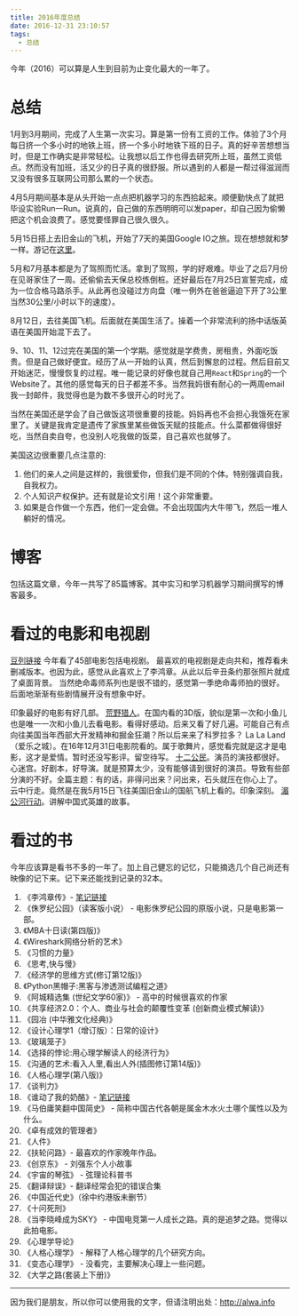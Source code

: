 ```yaml
---
title: 2016年度总结
date: 2016-12-31 23:10:57
tags:
  - 总结
---
```


今年（2016）可以算是人生到目前为止变化最大的一年了。
<!-- more -->

# 总结
1月到3月期间，完成了人生第一次实习。算是第一份有工资的工作。体验了3个月每日挤一个多小时的地铁上班，挤一个多小时地铁下班的日子。真的好辛苦想想当时，但是工作确实是非常轻松。让我想以后工作也得去研究所上班，虽然工资低点。然而没有加班，活又少的日子真的很舒服。所以遇到的人都是一帮过得滋润而又没有很多互联网公司那么累的一个状态。

4月5月期间基本是从头开始一点点把机器学习的东西拾起来。顺便勤快点了就把毕设实验Run一Run。说真的，自己做的东西明明可以发paper，却自己因为偷懒把这个机会浪费了。感觉要怪罪自己很久很久。

5月15日搭上去旧金山的飞机，开始了7天的美国Google IO之旅。现在想想就和梦一样。游记在[这里](http://alwa.info/2016/08/26/IO-%E6%B8%B8%E8%AE%B0/)。

5月和7月基本都是为了驾照而忙活。拿到了驾照，学的好艰难。毕业了之后7月份在见哥家住了一周。还偷偷去天保总校练倒桩。还好最后在7月25日宣誓完成，成为一位合格马路杀手。从此再也没碰过方向盘（唯一例外在爸爸逼迫下开了3公里当然30公里/小时以下的速度）。

8月12日，去往美国飞机。后面就在美国生活了。操着一个非常流利的扬中话版英语在美国开始混下去了。

9、10、11、12过完在美国的第一个学期。感觉就是学费贵，房租贵，外面吃饭贵。但是自己做好便宜。经历了从一开始的认真，然后到懈怠的过程。然后目前又开始迷茫，慢慢恢复的过程。唯一能记录的好像也就自己用`React`和`Spring`的一个Website了。其他的感觉每天的日子都差不多。当然我妈很有耐心的一两周email我一封邮件，我觉得也是为数不多很开心的时光了。

当然在美国还是学会了自己做饭这项很重要的技能。妈妈再也不会担心我饿死在家里了。关键是我肯定是遗传了家族里某些做饭天赋的技能点。什么菜都做得很好吃，当然自卖自夸，也没别人吃我做的饭菜，自己喜欢也就够了。

美国这边很重要几点注意的:
1. 他们的亲人之间是这样的，我很爱你，但我们是不同的个体。特别强调自我，自我权力。
2. 个人知识产权保护。还有就是论文引用！这个非常重要。
3. 如果是合作做一个东西，他们一定会做。不会出现国内大牛带飞，然后一堆人躺好的情况。

# 博客
包括这篇文章，今年一共写了85篇博客。其中实习和学习机器学习期间撰写的博客最多。


# 看过的电影和电视剧
[豆列链接](https://www.douban.com/doulist/45666662/)
今年看了45部电影包括电视剧。
最喜欢的电视剧是走向共和，推荐看未删减版本。也因为此，感觉从此喜欢上了李鸿章。从此以后辛丑条约那张照片就成了桌面背景。
当然绝命毒师系列也是很不错的，感觉第一季绝命毒师拍的很好。后面地渐渐有些剧情展开没有想象中好。

印象最好的电影有好几部。
[荒野猎人](http://alwa.info/2016/03/24/%E8%8D%92%E9%87%8E%E7%8C%8E%E4%BA%BA-%E8%A7%82%E5%90%8E%E6%84%9F/)。在国内看的3D版，貌似是第一次和小鱼儿也是唯一一次和小鱼儿去看电影。看得好感动。后来又看了好几遍。可能自己有点向往美国当年西部大开发精神和掘金狂潮？所以后来来了科罗拉多？
La La Land（爱乐之城）。在16年12月31日电影院看的。属于歌舞片，感觉看完就是这才是电影，这才是爱情。暂时还没写影评。留空待写。
[十二公民](http://alwa.info/2016/12/26/%E6%AF%8F%E5%91%A8%E8%A7%82%E5%BD%B1%E7%B3%BB%E5%88%97%E4%B9%8B%E4%B8%83-%E5%8D%81%E4%BA%8C%E5%85%AC%E6%B0%91/)。演员的演技都很好。
心迷宫。好剧本，好导演。就是预算太少，没有能够请到很好的演员。导致有些部分演的不好。全篇主题：有的话，非得问出来？问出来，石头就压在你心上了。
云中行走。竟然是在我5月15日飞往美国旧金山的国航飞机上看的。印象深刻。
[湄公河行动](http://alwa.info/2016/12/26/%E6%AF%8F%E5%91%A8%E8%A7%82%E5%BD%B1%E7%B3%BB%E5%88%97%E4%B9%8B%E5%85%AD-%E6%B9%84%E5%85%AC%E6%B2%B3%E8%A1%8C%E5%8A%A8/)。讲解中国式英雄的故事。


# 看过的书
今年应该算是看书不多的一年了。加上自己健忘的记忆，只能摘选几个自己尚还有映像的记下来。记下来还能找到记录的32本。

1. 《李鸿章传》- [笔记链接](http://alwa.info/2016/12/26/%E9%98%85%E8%AF%BB%E7%AC%94%E8%AE%B0%E4%B9%8B%E4%B8%80-%E6%9D%8E%E9%B8%BF%E7%AB%A0%E4%BC%A0/)
2. 《侏罗纪公园》（读客版小说） - 电影侏罗纪公园的原版小说，只是电影第一部。
3. 《MBA十日读(第四版)》
4. 《Wireshark网络分析的艺术》
5. 《习惯的力量》
6. 《思考,快与慢》
7. 《经济学的思维方式(修订第12版)》
8. 《Python黑帽子:黑客与渗透测试编程之道》
9. 《阿城精选集 (世纪文学60家)》 - 高中的时候很喜欢的作家
10. 《共享经济2.0：个人、商业与社会的颠覆性变革 (创新商业模式解读)》
11. 《园冶 (中华雅文化经典)》
12. 《设计心理学1（增订版）：日常的设计》
13. 《玻璃笼子》
14. 《选择的悖论:用心理学解读人的经济行为》
15. 《沟通的艺术:看入人里,看出人外(插图修订第14版)》
16. 《人格心理学(第八版)》
17. 《谈判力》
18. 《谁动了我的奶酪》- [笔记链接](http://alwa.info/2016/12/26/%E9%98%85%E8%AF%BB%E7%AC%94%E8%AE%B0%E4%B9%8B%E4%BA%8C-%E8%B0%81%E5%8A%A8%E4%BA%86%E6%88%91%E7%9A%84%E5%A5%B6%E9%85%AA/)
19. 《马伯庸笑翻中国简史》 - 简称中国古代各朝是属金木水火土哪个属性以及为什么。
20. 《卓有成效的管理者》
21. 《人件》
22. 《扶轮问路》- 最喜欢的作家晚年作品。
23. 《创京东》 - 刘强东个人小故事
24. 《宇宙的琴弦》 - 弦理论科普书
25. 《翻译辩误》- 翻译经常会犯的错误合集
26. 《中国近代史》（徐中约港版未删节）
27. 《十问死刑》
28. 《当李晓峰成为SKY》 - 中国电竞第一人成长之路。真的是追梦之路。觉得以此拍电影。
29. 《心理学导论》
30. 《人格心理学》 - 解释了人格心理学的几个研究方向。
31. 《变态心理学》 - 没看完，主要解决心理上一些问题。
32. 《大学之路(套装上下册)》


---

因为我们是朋友，所以你可以使用我的文字，但请注明出处：http://alwa.info
